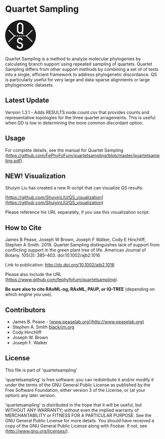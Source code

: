 # Quartet Sampling #

![alt text](https://github.com/FePhyFoFum/quartetsampling/blob/master/doc/logo.png)

Quartet Sampling is a method to analyze molecular phylogenies by calculating branch support using repeated sampling of quartets.  Quartet Sampling differs from other support methods by combining a set of of tests into a single, efficient framework to address phylogenetic discordance.  QS is particularly useful for very large and data-sparse alignments or large phylogenomic datasets.

## Latest Update ##
Version 1.3.1 - Adds RESULTS.node.count.csv that provides counts and representative topologies for the three quartet arragements.  This is useful when QD is low in determining the more common discordant option.

## Usage ##

For complete details, see the manual for Quartet Sampling (https://github.com/FePhyFoFum/quartetsampling/blob/master/quartetsampling.pdf).

## NEW! Visualization ##

Shuiyin Liu has created a new R-script that can visualize QS results:

[https://github.com/ShuiyinLIU/QS_visualization](https://github.com/ShuiyinLIU/QS_visualization)

Please reference his URL separately, if you use this visualization script.

## How to Cite ##

James B Pease, Joseph W Brown, Joseph F Walker, Cody E Hinchliff, Stephen A Smith. 2018. Quartet Sampling distinguishes lack of support from conflicting support in the green plant tree of life. American Journal of Botany. 105(3): 385–403. doi:10.1002/ajb2.1016

Link to publication: http://dx.doi.org/10.1002/ajb2.1016

Please also include the URL (https://www.github.com/fephyfofum/quartetsampling).

**Be sure also to cite RAxML-ng, RAxML, PAUP, or IQ-TREE** (depending on which engine you use).

## Contributors ##

* James B. Pease - [www.peaselab.org](http://www.peaselab.org)
* Stephen A. Smith [blackrim.org](http://blackrim.org)
* Cody Hinchliff 
* Joseph W. Brown
* Joseph F. Walker

## License ##

This file is part of 'quartetsampling'

'quartetsampling' is free software: you can redistribute it and/or modify it under the terms of the GNU General Public License as published by the Free Software Foundation, either version 3 of the License, or (at your option) any later version.

'quartetsampling' is distributed in the hope that it will be useful, but WITHOUT ANY WARRANTY; without even the implied warranty of MERCHANTABILITY or FITNESS FOR A PARTICULAR PURPOSE.  See the GNU General Public License for more details. You should have received a copy of the GNU General Public License along with Foobar.  If not, see (http://www.gnu.org/licenses/).
